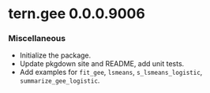 # tern.gee 0.0.0.9006

### Miscellaneous

* Initialize the package.
* Update pkgdown site and README, add unit tests.
* Add examples for `fit_gee`, `lsmeans`, `s_lsmeans_logistic`, `summarize_gee_logistic`.
